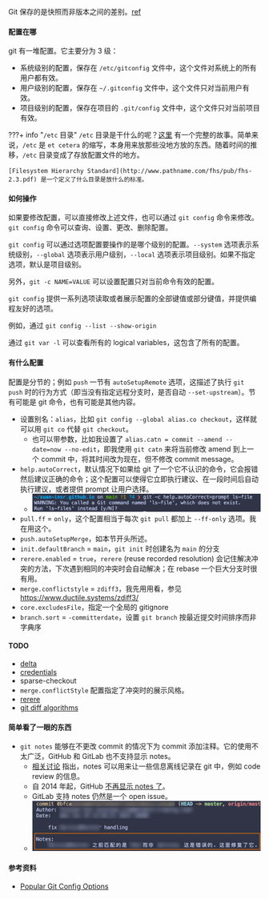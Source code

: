Git 保存的是快照而非版本之间的差别。[ref](https://git-scm.com/book/en/v2/Getting-Started-What-is-Git%3F#:~:text=Snapshots%2C%20Not%20Differences)

#### 配置在哪

git 有一堆配置。它主要分为 3 级：

- 系统级别的配置，保存在 `/etc/gitconfig` 文件中，这个文件对系统上的所有用户都有效。
- 用户级别的配置，保存在 `~/.gitconfig` 文件中，这个文件只对当前用户有效。
- 项目级别的配置，保存在项目的 `.git/config` 文件中，这个文件只对当前项目有效。

???+ info "`/etc` 目录"
    `/etc` 目录是干什么的呢？[这里](https://unix.stackexchange.com/questions/5665/what-does-etc-stand-for) 有一个完整的故事。简单来说，`/etc` 是 `et cetera` 的缩写，本身用来放那些没地方放的东西。随着时间的推移，`/etc` 目录变成了存放配置文件的地方。

    [Filesystem Hierarchy Standard](http://www.pathname.com/fhs/pub/fhs-2.3.pdf) 是一个定义了什么目录是放什么的标准。

#### 如何操作

如果要修改配置，可以直接修改上述文件，也可以通过 `git config` 命令来修改。`git config` 命令可以查询、设置、更改、删除配置。

`git config` 可以通过选项配置要操作的是哪个级别的配置。`--system` 选项表示系统级别，`--global` 选项表示用户级别，`--local` 选项表示项目级别。如果不指定选项，默认是项目级别。

另外，`git -c NAME=VALUE` 可以设置配置只对当前命令有效的配置。

`git config` 提供一系列选项读取或者展示配置的全部键值或部分键值，并提供编程友好的选项。


例如，通过 `git config --list --show-origin`

通过 `git var -l` 可以查看所有的 logical variables，这包含了所有的配置。

#### 有什么配置

配置是分节的；例如 `push` 一节有 `autoSetupRemote` 选项，这描述了执行 `git push` 时的行为方式（即当没有指定远程分支时，是否自动 `--set-upstream`）。节有可能是 git 命令，也有可能是其他内容。

- 设置别名：`alias`，比如 `git config --global alias.co checkout`，这样就可以用 `git co` 代替 `git checkout`。
    - 也可以带参数，比如我设置了 `alias.catn = commit --amend --date=now --no-edit`，即我使用 `git catn` 来将当前修改 amend 到上一个 commit 中，将其时间改为现在，但不修改 commit message。
- `help.autoCorrect`，默认情况下如果给 git 了一个它不认识的命令，它会报错然后建议正确的命令；这个配置可以使得它立即执行建议、在一段时间后自动执行建议，或者提供 prompt 让用户选择。
    - ![](assets/2024-06-30-18-18-12.png)
- `pull.ff` = `only`，这个配置相当于每次 `git pull` 都加上 `--ff-only` 选项。我在用这个。
- `push.autoSetupMerge`，如本节开头所述。
- `init.defaultBranch` = `main`，`git init` 时创建名为 `main` 的分支
- `rerere.enabled` = `true`，`rerere` (reuse recorded resolution) 会记住解决冲突的方法，下次遇到相同的冲突时会自动解决；在 rebase 一个巨大分支时很有用。
- `merge.conflictstyle` = `zdiff3`，我先用用看，参见 https://www.ductile.systems/zdiff3/
- `core.excludesFile`，指定一个全局的 gitignore
- `branch.sort` = `-committerdate`，设置 `git branch` 按最近提交时间排序而非字典序


#### TODO

- [delta](https://github.com/dandavison/delta)
- [credentials](https://git-scm.com/docs/gitcredentials)
- sparse-checkout
- `merge.conflictStyle` 配置指定了冲突时的展示风格。
- [rerere](https://git-scm.com/book/en/v2/Git-Tools-Rerere)
- [git diff algorithms](https://luppeng.wordpress.com/2020/10/10/when-to-use-each-of-the-git-diff-algorithms/)

#### 简单看了一眼的东西

- `git notes` 能够在不更改 commit 的情况下为 commit 添加注释。它的使用不太广泛，GitHub 和 GitLab 也不支持显示 notes。
    - [相关讨论](https://tylercipriani.com/blog/2022/11/19/git-notes-gits-coolest-most-unloved-feature/) 指出，notes 可以用来让一些信息离线记录在 git 中，例如 code review 的信息。
    - 自 2014 年起，GitHub [不再显示 notes 了](https://github.blog/2010-08-25-git-notes-display/)。
    - GitLab 支持 notes 仍然是一个 open issue。
    - ![](assets/2024-06-24-21-16-47.png)

#### 参考资料

- [Popular Git Config Options](https://jvns.ca/blog/2024/02/16/popular-git-config-options/)
